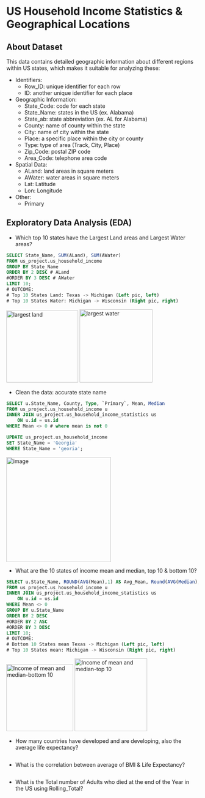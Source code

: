 # US Household Income Statistics & Geographical Locations

## About Dataset
This data contains detailed geographic information about different regions within US states, which makes it suitable for analyzing these:
- Identifiers:
  -  Row_ID: unique identifier for each row
  -  ID: another unique identifier for each place
- Geographic Information:
  - State_Code: code for each state
  - State_Name: states in the US (ex. Alabama)
  - State_ab: state abbreviation (ex. AL for Alabama)
  - County: name of county within the state
  - City: name of city within the state
  - Place: a specific place within the city or county 
  - Type: type of area (Track, City, Place)
  - Zip_Code: postal ZIP code
  - Area_Code: telephone area code
- Spatial Data:
  - ALand: land areas in square meters
  - AWater: water areas in square meters
  - Lat: Latitude
  - Lon: Longitude
- Other:
  - Primary
## Exploratory Data Analysis (EDA)
- Which top 10 states have the Largest Land areas and Largest Water areas?
```sql
SELECT State_Name, SUM(ALand), SUM(AWater)
FROM us_project.us_household_income
GROUP BY State_Name
ORDER BY 2 DESC # ALand
#ORDER BY 3 DESC # AWater
LIMIT 10;
# OUTCOME:
# Top 10 States Land: Texas -> Michigan (Left pic, left)
# Top 10 States Water: Michigan -> Wisconsin (Right pic, right)
```
<img width="188" alt="largest land" src="https://github.com/user-attachments/assets/5c5ed352-3610-4e68-9a0b-120bc4890bdf">
<img width="191" alt="largest water" src="https://github.com/user-attachments/assets/23e47b3e-d73b-4bda-8ee6-d23dc61e485d">

- Clean the data: accurate state name
```sql
SELECT u.State_Name, County, Type, `Primary`, Mean, Median
FROM us_project.us_household_income u
INNER JOIN us_project.us_household_income_statistics us
	ON u.id = us.id
WHERE Mean <> 0 # where mean is not 0

UPDATE us_project.us_household_income
SET State_Name = 'Georgia'
WHERE State_Name = 'georia';
```
<img width="274" alt="image" src="https://github.com/user-attachments/assets/682898a6-b2e9-4cbf-a7e3-b2f2f78a4962">

- What are the 10 states of income mean and median, top 10 & bottom 10?
```sql
SELECT u.State_Name, ROUND(AVG(Mean),1) AS Avg_Mean, Round(AVG(Median),1) AS Avg_Median
FROM us_project.us_household_income u
INNER JOIN us_project.us_household_income_statistics us
	ON u.id = us.id
WHERE Mean <> 0
GROUP BY u.State_Name
ORDER BY 2 DESC
#ORDER BY 2 ASC
#ORDER BY 3 DESC
LIMIT 10;
# OUTCOME:
# Bottom 10 States mean Texas -> Michigan (Left pic, left)
# Top 10 States mean: Michigan -> Wisconsin (Right pic, right)
```
<img width="175" alt="Income of mean and median-bottom 10" src="https://github.com/user-attachments/assets/ddd9434b-98f6-4607-8e5a-75302b9575ec">
<img width="190" alt="Income of mean and median-top 10" src="https://github.com/user-attachments/assets/b02c28c5-27c9-4de3-9a73-fd91893e4900">


- How many countries have developed and are developing, also the average life expectancy?
```sql

```

- What is the correlation between average of BMI & Life Expectancy?
```sql

```

- What is the Total number of Adults who died at the end of the Year in the US using Rolling_Total?
```sql

```
